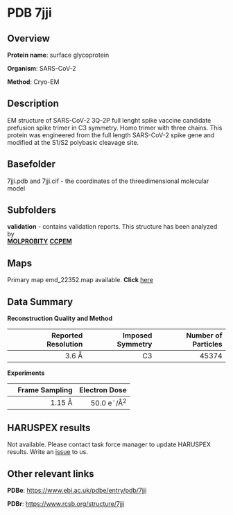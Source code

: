 # PDB 7jji

## Overview

**Protein name**: surface glycoprotein

**Organism**: SARS-CoV-2

**Method**: Cryo-EM

## Description

EM structure of SARS-CoV-2 3Q-2P full lenght spike vaccine candidate prefusion spike trimer in C3 symmetry. Homo trimer with three chains. This protein was engineered from the full length SARS-CoV-2 spike gene and modified at the S1/S2 polybasic cleavage site. 

## Basefolder

7jji.pdb and 7jji.cif - the coordinates of the threedimensional molecular model

## Subfolders





**validation** - contains validation reports. This structure has been analyzed by <br>  [**MOLPROBITY**](https://github.com/thorn-lab/coronavirus_structural_task_force/tree/master/pdb/surface_glycoprotein/SARS-CoV-2/7jji/validation/molprobity)   [**CCPEM**](https://github.com/thorn-lab/coronavirus_structural_task_force/tree/master/pdb/surface_glycoprotein/SARS-CoV-2/7jji/validation/ccpem-validation)



## Maps

Primary map emd_22352.map available. **Click** [here](http://ftp.wwpdb.org/pub/emdb/structures/EMD-22352/map/) 

## Data Summary
**Reconstruction Quality and Method**

|   | Reported Resolution | Imposed Symmetry | Number of Particles |
|---|-------------:|----------------:|--------------:|
|   |3.6 Å|C3|45374|

**Experiments**

|   | Frame Sampling | Electron Dose |
|---|-------------:|----------------:|
|   |1.15 Å|50.0 e<sup>-</sup>/Å<sup>2</sup>|

## HARUSPEX results

Not available. Please contact task force manager to update HARUSPEX results. Write an [issue](https://github.com/thorn-lab/coronavirus_structural_task_force/issues) to us.

## Other relevant links 
**PDBe**:  https://www.ebi.ac.uk/pdbe/entry/pdb/7jji
 
**PDBr**: https://www.rcsb.org/structure/7jji 
